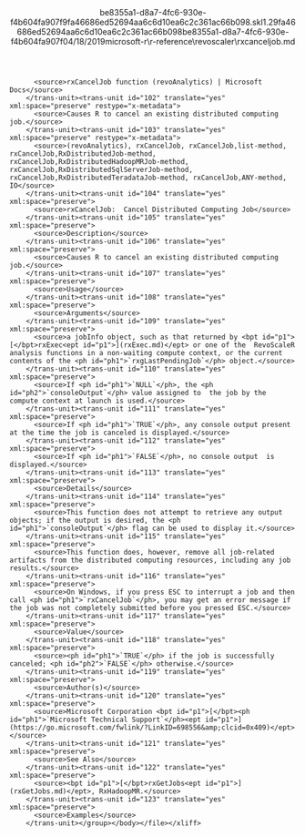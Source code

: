 <?xml version="1.0"?><xliff version="1.2" xmlns="urn:oasis:names:tc:xliff:document:1.2" xmlns:xsi="http://www.w3.org/2001/XMLSchema-instance" xsi:schemaLocation="urn:oasis:names:tc:xliff:document:1.2 xliff-core-1.2-transitional.xsd"><file datatype="xml" original="rxcanceljob.md" source-language="en-US" target-language="en-US"><header><tool tool-id="mdxliff" tool-name="mdxliff" tool-version="1.0-d1654b2" tool-company="Microsoft" /><xliffext:skl_file_name xmlns:xliffext="urn:microsoft:content:schema:xliffextensions">be8355a1-d8a7-4fc6-930e-f4b604fa907f9fa46686ed52694aa6c6d10ea6c2c361ac66b098.skl</xliffext:skl_file_name><xliffext:version xmlns:xliffext="urn:microsoft:content:schema:xliffextensions">1.2</xliffext:version><xliffext:ms.openlocfilehash xmlns:xliffext="urn:microsoft:content:schema:xliffextensions">9fa46686ed52694aa6c6d10ea6c2c361ac66b098</xliffext:ms.openlocfilehash><xliffext:ms.sourcegitcommit xmlns:xliffext="urn:microsoft:content:schema:xliffextensions">be8355a1-d8a7-4fc6-930e-f4b604fa907f</xliffext:ms.sourcegitcommit><xliffext:ms.lasthandoff xmlns:xliffext="urn:microsoft:content:schema:xliffextensions">04/18/2019</xliffext:ms.lasthandoff><xliffext:ms.openlocfilepath xmlns:xliffext="urn:microsoft:content:schema:xliffextensions">microsoft-r\r-reference\revoscaler\rxcanceljob.md</xliffext:ms.openlocfilepath></header><body><group id="content" extype="content"><trans-unit id="101" translate="yes" xml:space="preserve" restype="x-metadata">
          <source>rxCancelJob function (revoAnalytics) | Microsoft Docs</source>
        </trans-unit><trans-unit id="102" translate="yes" xml:space="preserve" restype="x-metadata">
          <source>Causes R to cancel an existing distributed computing job.</source>
        </trans-unit><trans-unit id="103" translate="yes" xml:space="preserve" restype="x-metadata">
          <source>(revoAnalytics), rxCancelJob, rxCancelJob,list-method, rxCancelJob,RxDistributedJob-method, rxCancelJob,RxDistributedHadoopMRJob-method, rxCancelJob,RxDistributedSqlServerJob-method, rxCancelJob,RxDistributedTeradataJob-method, rxCancelJob,ANY-method, IO</source>
        </trans-unit><trans-unit id="104" translate="yes" xml:space="preserve">
          <source>rxCancelJob:  Cancel Distributed Computing Job</source>
        </trans-unit><trans-unit id="105" translate="yes" xml:space="preserve">
          <source>Description</source>
        </trans-unit><trans-unit id="106" translate="yes" xml:space="preserve">
          <source>Causes R to cancel an existing distributed computing job.</source>
        </trans-unit><trans-unit id="107" translate="yes" xml:space="preserve">
          <source>Usage</source>
        </trans-unit><trans-unit id="108" translate="yes" xml:space="preserve">
          <source>Arguments</source>
        </trans-unit><trans-unit id="109" translate="yes" xml:space="preserve">
          <source>a jobInfo object, such as that returned by <bpt id="p1">[</bpt>rxExec<ept id="p1">](rxExec.md)</ept> or one of the  RevoScaleR analysis functions in a non-waiting compute context, or the current contents of the <ph id="ph1">`rxgLastPendingJob`</ph> object.</source>
        </trans-unit><trans-unit id="110" translate="yes" xml:space="preserve">
          <source>If <ph id="ph1">`NULL`</ph>, the <ph id="ph2">`consoleOutput`</ph> value assigned to  the job by the compute context at launch is used.</source>
        </trans-unit><trans-unit id="111" translate="yes" xml:space="preserve">
          <source>If <ph id="ph1">`TRUE`</ph>, any console output present at the time the job is canceled is displayed.</source>
        </trans-unit><trans-unit id="112" translate="yes" xml:space="preserve">
          <source>If <ph id="ph1">`FALSE`</ph>, no console output  is displayed.</source>
        </trans-unit><trans-unit id="113" translate="yes" xml:space="preserve">
          <source>Details</source>
        </trans-unit><trans-unit id="114" translate="yes" xml:space="preserve">
          <source>This function does not attempt to retrieve any output objects; if the output is desired, the <ph id="ph1">`consoleOutput`</ph> flag can be used to display it.</source>
        </trans-unit><trans-unit id="115" translate="yes" xml:space="preserve">
          <source>This function does, however, remove all job-related artifacts from the distributed computing resources, including any job results.</source>
        </trans-unit><trans-unit id="116" translate="yes" xml:space="preserve">
          <source>On Windows, if you press ESC to interrupt a job and then call <ph id="ph1">`rxCancelJob`</ph>, you may get an error message if the job was not completely submitted before you pressed ESC.</source>
        </trans-unit><trans-unit id="117" translate="yes" xml:space="preserve">
          <source>Value</source>
        </trans-unit><trans-unit id="118" translate="yes" xml:space="preserve">
          <source><ph id="ph1">`TRUE`</ph> if the job is successfully canceled; <ph id="ph2">`FALSE`</ph> otherwise.</source>
        </trans-unit><trans-unit id="119" translate="yes" xml:space="preserve">
          <source>Author(s)</source>
        </trans-unit><trans-unit id="120" translate="yes" xml:space="preserve">
          <source>Microsoft Corporation <bpt id="p1">[</bpt><ph id="ph1">`Microsoft Technical Support`</ph><ept id="p1">](https://go.microsoft.com/fwlink/?LinkID=698556&amp;clcid=0x409)</ept></source>
        </trans-unit><trans-unit id="121" translate="yes" xml:space="preserve">
          <source>See Also</source>
        </trans-unit><trans-unit id="122" translate="yes" xml:space="preserve">
          <source><bpt id="p1">[</bpt>rxGetJobs<ept id="p1">](rxGetJobs.md)</ept>, RxHadoopMR.</source>
        </trans-unit><trans-unit id="123" translate="yes" xml:space="preserve">
          <source>Examples</source>
        </trans-unit></group></body></file></xliff>